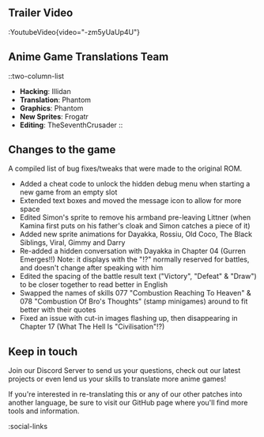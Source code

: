 ## Trailer Video
:YoutubeVideo{video="-zm5yUaUp4U"}

## Anime Game Translations Team
::two-column-list
- **Hacking**: Illidan
- **Translation**: Phantom
- **Graphics**: Phantom
- **New Sprites**: Frogatr
- **Editing**: TheSeventhCrusader
::

## Changes to the game
A compiled list of bug fixes/tweaks that were made to the original ROM.

* Added a cheat code to unlock the hidden debug menu when starting a new game from an empty slot
* Extended text boxes and moved the message icon to allow for more space
* Edited Simon's sprite to remove his armband pre-leaving Littner (when Kamina first puts on his father's cloak and Simon catches a piece of it)
* Added new sprite animations for Dayakka, Rossiu, Old Coco, The Black Siblings, Viral, Gimmy and Darry 
* Re-added a hidden conversation with Dayakka in Chapter 04 (Gurren Emerges!!) Note: it displays with the "!?" normally reserved for battles, and doesn't change after speaking with him
* Edited the spacing of the battle result text ("Victory", "Defeat" & "Draw") to be closer together to read better in English
* Swapped the names of skills 077 "Combustion Reaching To Heaven" & 078 "Combustion Of Bro's Thoughts" (stamp minigames) around to fit better with their quotes
* Fixed an issue with cut-in images flashing up, then disappearing in Chapter 17 (What The Hell Is "Civilisation"!?)

## Keep in touch
Join our Discord Server to send us your questions, check out our latest projects or even lend us your skills to translate more anime games!

If you're interested in re-translating this or any of our other patches into another language, be sure to visit our GitHub page where you'll find more tools and information.

<!-- Social media, Discord and blog buttons -->
:social-links